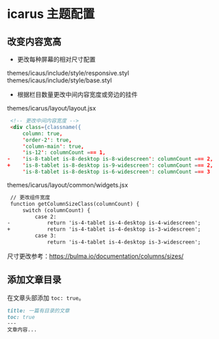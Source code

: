 # icarus 主题配置

## 改变内容宽高

- 更改每种屏幕的相对尺寸配置

themes/icaus/include/style/responsive.styl
themes/icaus/include/style/base.styl

- 根据栏目数量更改中间内容宽度或旁边的挂件

themes/icarus/layout/layout.jsx

```html
 <!-- 更改中间内容宽度 -->
 <div class={classname({
     column: true,
     'order-2': true,
     'column-main': true,
     'is-12': columnCount === 1,
-    'is-8-tablet is-8-desktop is-8-widescreen': columnCount === 2,
+    'is-8-tablet is-8-desktop is-9-widescreen': columnCount === 2,
     'is-8-tablet is-8-desktop is-6-widescreen': columnCount === 3
```

themes/icarus/layout/common/widgets.jsx

```html
 // 更改组件宽度
 function getColumnSizeClass(columnCount) {
     switch (columnCount) {
         case 2:
-            return 'is-4-tablet is-4-desktop is-4-widescreen';
+            return 'is-4-tablet is-4-desktop is-3-widescreen';
         case 3:
             return 'is-4-tablet is-4-desktop is-3-widescreen';
```

尺寸更改参考：https://bulma.io/documentation/columns/sizes/

## 添加文章目录

在文章头部添加 `toc: true`。

```post.md
title: 一篇有目录的文章
toc: true
---
文章内容...
```